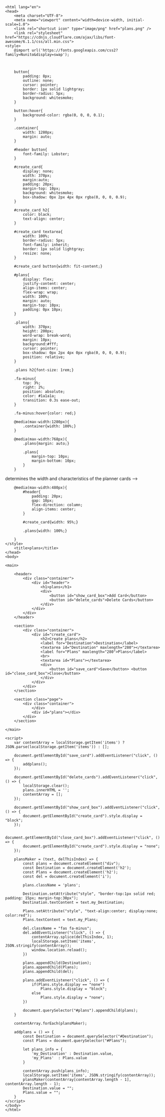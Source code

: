 <html>

    <html lang="en">
    <head>
        <meta charset="UTF-8">
        <meta name="viewport" content="width=device-width, initial-scale=1.0">
        <link rel="shortcut icon" type="image/png" href="plans.png" />
        <link rel="stylesheet" href="https://cdnjs.cloudflare.com/ajax/libs/font-awesome/6.1.1/css/all.min.css">
    <style>
        @import url('https://fonts.googleapis.com/css2?family=Nunito&display=swap');

    

        button{
            padding: 8px;
            outline: none;
            cursor: pointer;
            border: 1px solid lightgray;
            border-radius: 5px;
            background: whitesmoke;
        }

        button:hover{
            background-color: rgba(0, 0, 0, 0.1);
        }

        .container{
            width: 1280px;
            margin: auto;
        }

        #header button{
            font-family: Lobster;
        }

        #create_card{
            display: none;
            width: 370px;
            margin:auto;
            padding: 20px;
            margin-top: 10px;
            background: whitesmoke;
            box-shadow: 0px 2px 4px 0px rgba(0, 0, 0, 0.9);
        }

        #create_card h2{
            color: black;
            text-align: center;
        }

        #create_card textarea{
            width: 100%;
            border-radius: 5px;
            font-family: inherit;
            border: 1px solid lightgray;
            resize: none;
        }

        #create_card button{width: fit-content;}

        #plans{
            display: flex;
            justify-content: center;
            align-items: center;
            flex-wrap: wrap;
            width: 100%;
            margin: auto;
            margin-top: 10px;
            padding: 0px 10px;
        }

        .plans{
            width: 370px;
            height: 200px;
            word-wrap: break-word;
            margin: 10px;
            background:#fff;
            cursor: pointer;
            box-shadow: 0px 2px 4px 0px rgba(0, 0, 0, 0.9);
            position: relative;
        }

        .plans h2{font-size: 1rem;}

        .fa-minus{
            top: 3%;
            right: 2%;
            position: absolute;
            color: #1a1a1a;
            transition: 0.3s ease-out;
        }

        .fa-minus:hover{color: red;}

        @media(max-width:1280px){
            .container{width: 100%;}
        }

        @media(max-width:768px){
            .plans{margin: auto;}

            .plans{
                margin-top: 10px;
                margin-bottom: 10px;
            }
        }

<!--> determines the width and characteristics of the planner cards -->
        @media(max-width:480px){
            #header{
                padding: 20px;
                gap: 10px;
                flex-direction: column;
                align-items: center;
            }

            #create_card{width: 95%;}

            .plans{width: 100%;}

        }
    </style>
        <title>plans</title>
    </head>
    <body>

    <main>

        <header>
            <div class="container">
                <div id="header">
                    <h1>plans</h1>
                    <div>
                        <button id="show_card_box">Add Card</button>
                        <button id="delete_cards">Delete Cards</button>
                    </div>
                </div>
            </div>
        </header>

        <section>
            <div class="container">
                <div id="create_card">
                    <h2>Create plans</h2>
                    <label for="Destination">Destination</label>
                    <textarea id="Destination" maxlength="280"></textarea>
                    <label for="Plans" maxlength="280">Plans</label>
                    <br>
                    <textarea id="Plans"></textarea>
                    <div>
                        <button id="save_card">Save</button> <button id="close_card_box">Close</button>
                    </div>
                </div>
            </div>
        </section>

        <section class="page">
            <div class="container">
                </div>
                <div id="plans"></div>
            </div>
        </section>

    </main>

    <script>
        var contentArray = localStorage.getItem('items') ? JSON.parse(localStorage.getItem('items')) : [];

        document.getElementById("save_card").addEventListener("click", () => {
            addplans();
        });

        document.getElementById("delete_cards").addEventListener("click", () => {
            localStorage.clear();
            plans.innerHTML = '';
            contentArray = [];
        });

        document.getElementById("show_card_box").addEventListener("click", () => {
            document.getElementById("create_card").style.display = "block";
        });

        document.getElementById("close_card_box").addEventListener("click", () => {
            document.getElementById("create_card").style.display = "none";
        });

        plansMaker = (text, delThisIndex) => {
            const plans = document.createElement("div");
            const Destination = document.createElement('h2');
            const Plans = document.createElement('h2');
            const del = document.createElement('i');

            plans.className = 'plans';

            Destination.setAttribute("style", "border-top:1px solid red; padding: 15px; margin-top:30px");
            Destination.textContent = text.my_Destination;

            Plans.setAttribute("style", "text-align:center; display:none; color:red");
            Plans.textContent = text.my_Plans;

            del.className = "fas fa-minus";
            del.addEventListener("click", () => {
                contentArray.splice(delThisIndex, 1);
                localStorage.setItem('items', JSON.stringify(contentArray));
                window.location.reload();
            })

            plans.appendChild(Destination);
            plans.appendChild(Plans);
            plans.appendChild(del);

            plans.addEventListener("click", () => {
                if(Plans.style.display == "none")
                    Plans.style.display = "block";
                else
                    Plans.style.display = "none";
            })

            document.querySelector("#plans").appendChild(plans);
        }

        contentArray.forEach(plansMaker);

        addplans = () => {
            const Destination = document.querySelector("#Destination");
            const Plans = document.querySelector("#Plans");

            let plans_info = {
                'my_Destination' : Destination.value,
                'my_Plans'  : Plans.value
            }

            contentArray.push(plans_info);
            localStorage.setItem('items', JSON.stringify(contentArray));
            plansMaker(contentArray[contentArray.length - 1], contentArray.length - 1);
            Destination.value = "";
            Plans.value = "";
        }
    </script>
    </body>
    </html>
</html>